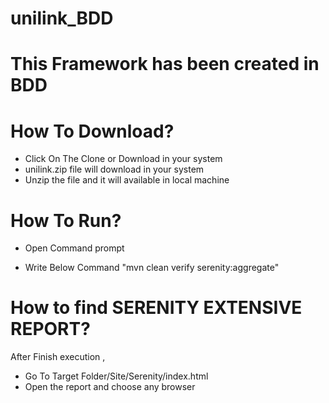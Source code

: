 # unilink_BDD
# This Framework has been created in BDD

# How To Download?
- Click On The Clone or Download in your system
- unilink.zip file will download in your system
- Unzip the file and it will available in local machine

# How To Run?
- Open Command prompt

- Write Below Command 
"mvn clean verify serenity:aggregate"

# How to find SERENITY EXTENSIVE REPORT?
After Finish execution , 
- Go To Target Folder/Site/Serenity/index.html
- Open the report and choose any browser

